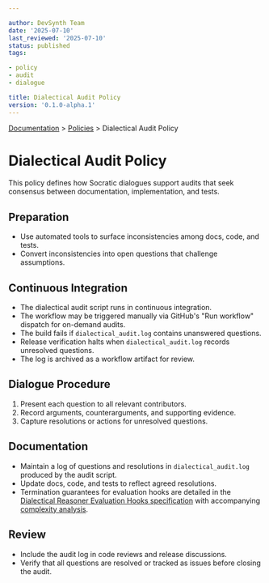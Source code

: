 ```yaml
---

author: DevSynth Team
date: '2025-07-10'
last_reviewed: '2025-07-10'
status: published
tags:

- policy
- audit
- dialogue

title: Dialectical Audit Policy
version: '0.1.0-alpha.1'
---
```

<div class="breadcrumbs">
<a href="../index.md">Documentation</a> &gt; <a href="index.md">Policies</a> &gt; Dialectical Audit Policy
</div>

# Dialectical Audit Policy

This policy defines how Socratic dialogues support audits that seek consensus between documentation, implementation, and tests.

## Preparation

- Use automated tools to surface inconsistencies among docs, code, and tests.
- Convert inconsistencies into open questions that challenge assumptions.

## Continuous Integration

- The dialectical audit script runs in continuous integration.
- The workflow may be triggered manually via GitHub's "Run workflow" dispatch for on-demand audits.
- The build fails if `dialectical_audit.log` contains unanswered questions.
- Release verification halts when `dialectical_audit.log` records unresolved questions.
- The log is archived as a workflow artifact for review.

## Dialogue Procedure

1. Present each question to all relevant contributors.
2. Record arguments, counterarguments, and supporting evidence.
3. Capture resolutions or actions for unresolved questions.

## Documentation

- Maintain a log of questions and resolutions in `dialectical_audit.log` produced by the audit script.
- Update docs, code, and tests to reflect agreed resolutions.
- Termination guarantees for evaluation hooks are detailed in the
  [Dialectical Reasoner Evaluation Hooks specification](../specifications/dialectical_reasoning.md#termination-proof)
  with accompanying [complexity analysis](../specifications/dialectical_reasoning.md#complexity-analysis).

## Review

- Include the audit log in code reviews and release discussions.
- Verify that all questions are resolved or tracked as issues before closing the audit.
